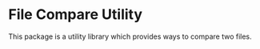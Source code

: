 File Compare Utility
====================
This package is a utility library which provides ways to compare two files.